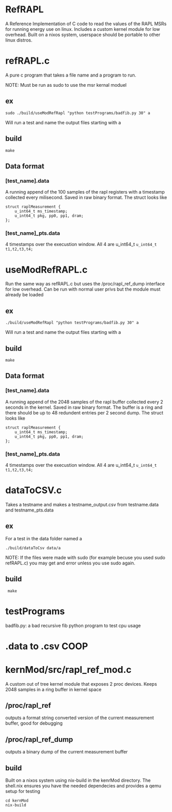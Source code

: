# RefRAPL
A Reference Implementation of C code to read the values of the RAPL MSRs for running energy use on linux. Includes a custom kernel module for low overhead. Built on a nixos system, userspace should be portable to other linux distros.

# refRAPL.c 
A pure c program that takes a file name and a program to run.

NOTE: Must be run as sudo to use the msr kernal moduel

## ex 
``` sudo ./build/useModRefRapl "python testPrograms/badfib.py 30" a ``` 

Will run a test and name the output files starting with a

## build
```make``` 

## Data format

### [test_name].data  
A running append of the 100 samples of the rapl registers with a timestamp collected every milisecond. Saved in raw binary format. The struct looks like

```
struct raplMeasurement {
    u_int64_t ms_timestamp;
    u_int64_t pkg, pp0, pp1, dram;
};
```

### [test_name]_pts.data 
4 timestamps over the execustion window. All 4 are u_int64_t
```u_int64_t t1,t2,t3,t4;```

# useModRefRAPL.c
Run the same way as refRAPL.c but uses the /proc/rapl_ref_dump interface for low overhead. Can be run with normal user privs but the module must already be loaded

## ex 
``` ./build/useModRefRapl "python testPrograms/badfib.py 30" a ``` 

Will run a test and name the output files starting with a

## build
```make```

## Data format
### [test_name].data 
A running append of the 2048 samples of the rapl buffer collected every 2 seconds in the kernel. Saved in raw binary format. The buffer is a ring and there should be up to 48 redundent entries per 2 second dump. The struct looks like

```
struct raplMeasurement {
    u_int64_t ms_timestamp;
    u_int64_t pkg, pp0, pp1, dram;
};
```

### [test_name]_pts.data 

4 timestamps over the execustion window. All 4 are u_int64_t
```u_int64_t t1,t2,t3,t4;```

# dataToCSV.c

Takes a testname and makes a testname_output.csv from testname.data and testname_pts.data

## ex

For a test in the data folder named a

``` ./build/dataToCsv data/a ```

NOTE: If the files were made with sudo (for example becuse you used sudo refRAPL.c) you may get and error unless you use sudo again.

## build

``` make```


# testPrograms

badfib.py: a bad recursive fib python program to test cpu usage

# .data to .csv COOP


# kernMod/src/rapl_ref_mod.c
A custom out of tree kernel module that exposes 2 proc devices. Keeps 2048 samples in a ring buffer in kernel space

## /proc/rapl_ref
outputs a format string converted version of the current measurement buffer, good for debugging

## /proc/rapl_ref_dump
outputs a binary dump of the current measurement buffer

## build
Built on a nixos system using nix-build in the kenrMod directory. The shell.nix ensures you have the needed dependecies and provides a qemu setup for testing

```
cd kernMod
nix-build
```